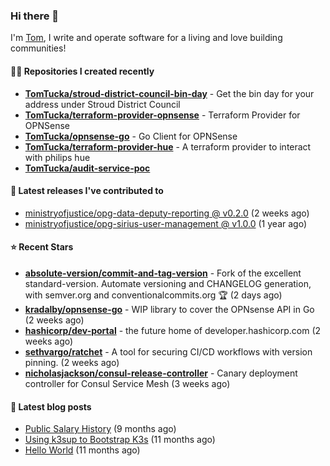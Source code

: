 ### Hi there 👋

I'm [Tom](https://tomwithers.dev), I write and operate software for a living and love building communities! 

#### 👨‍💻 Repositories I created recently
- **[TomTucka/stroud-district-council-bin-day](https://github.com/TomTucka/stroud-district-council-bin-day)** - Get the bin day for your address under Stroud District Council
- **[TomTucka/terraform-provider-opnsense](https://github.com/TomTucka/terraform-provider-opnsense)** - Terraform Provider for OPNSense
- **[TomTucka/opnsense-go](https://github.com/TomTucka/opnsense-go)** - Go Client for OPNSense
- **[TomTucka/terraform-provider-hue](https://github.com/TomTucka/terraform-provider-hue)** - A terraform provider to interact with philips hue
- **[TomTucka/audit-service-poc](https://github.com/TomTucka/audit-service-poc)**

#### 🚀 Latest releases I've contributed to


- [ministryofjustice/opg-data-deputy-reporting @ v0.2.0](https://github.com/ministryofjustice/opg-data-deputy-reporting/releases/tag/v0.2.0) (2 weeks ago)
- [ministryofjustice/opg-sirius-user-management @ v1.0.0](https://github.com/ministryofjustice/opg-sirius-user-management/releases/tag/v1.0.0) (1 year ago)

#### ⭐ Recent Stars


- **[absolute-version/commit-and-tag-version](https://github.com/absolute-version/commit-and-tag-version)** - Fork of the excellent standard-version. Automate versioning and CHANGELOG generation, with semver.org and conventionalcommits.org :trophy: (2 days ago)
- **[kradalby/opnsense-go](https://github.com/kradalby/opnsense-go)** - WIP library to cover the OPNsense API in Go (2 weeks ago)
- **[hashicorp/dev-portal](https://github.com/hashicorp/dev-portal)** - the future home of developer.hashicorp.com (2 weeks ago)
- **[sethvargo/ratchet](https://github.com/sethvargo/ratchet)** - A tool for securing CI/CD workflows with version pinning. (2 weeks ago)
- **[nicholasjackson/consul-release-controller](https://github.com/nicholasjackson/consul-release-controller)** - Canary deployment controller for Consul Service Mesh (3 weeks ago)

#### 📄 Latest blog posts
- [Public Salary History](https://tomwithers.dev/posts/public-salary-history/) (9 months ago)
- [Using k3sup to Bootstrap K3s](https://tomwithers.dev/posts/k3s-bootstrap/) (11 months ago)
- [Hello World](https://tomwithers.dev/posts/hello-world/) (11 months ago)
